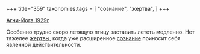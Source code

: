 +++
title="359"
taxonomies.tags = [
 "сознание",
 "жертва",
]
+++

[Агни-Йога 1929г](/agni/1929)

Особенно трудно скоро летящую птицу заставить лететь медленно. Нет тяжелее [жертвы](/tags/жертва), когда уже расширенное [сознание](/tags/сознание) приносит себя явленной действительности.
